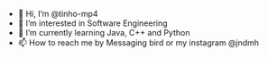 - 👋 Hi, I’m @tinho-mp4
- 👀 I’m interested in Software Engineering
- 🌱 I’m currently learning Java, C++ and Python
- 📫 How to reach me by Messaging bird or my instagram @jndmh
